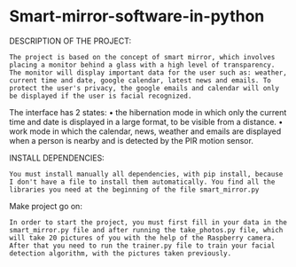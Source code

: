 # Smart-mirror-software-in-python

DESCRIPTION OF THE PROJECT:

	The project is based on the concept of smart mirror, which involves placing a monitor behind a glass with a high level of transparency. The monitor will display important data for the user such as: weather, current time and date, google calendar, latest news and emails. To protect the user's privacy, the google emails and calendar will only be displayed if the user is facial recognized.

The interface has 2 states:
•	the hibernation mode in which only the current time and date is displayed in a large format, to be visible from a distance.
•	 work mode in which the calendar, news, weather and emails are displayed when a person is nearby and is detected by the PIR motion sensor.

INSTALL DEPENDENCIES:

	You must install manually all dependencies, with pip install, because I don't have a file to install them automatically. You find all the libraries you need at the beginning of the file smart_mirror.py
	
Make project go on:

	In order to start the project, you must first fill in your data in the smart_mirror.py file and after running the take_photos.py file, which will take 20 pictures of you with the help of the Raspberry camera. After that you need to run the trainer.py file to train your facial detection algorithm, with the pictures taken previously.
